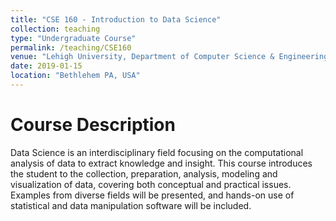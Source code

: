 ```yaml
---
title: "CSE 160 - Introduction to Data Science"
collection: teaching
type: "Undergraduate Course"
permalink: /teaching/CSE160
venue: "Lehigh University, Department of Computer Science & Engineering"
date: 2019-01-15
location: "Bethlehem PA, USA"
---
```


Course Description
======
Data Science is an interdisciplinary field focusing on the computational analysis of data to extract knowledge and insight. This course introduces the student to the collection, preparation, analysis, modeling and visualization of data, covering both conceptual and practical issues. Examples from diverse fields will be presented, and hands-on use of statistical and data manipulation software will be included.
